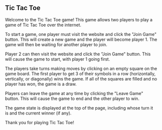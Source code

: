 ## Tic Tac Toe
Welcome to the Tic Tac Toe game! This game allows two players to play a game of Tic Tac Toe over the internet.

To start a game, one player must visit the website and click the "Join Game" button. This will create a new game and the
player will become player 1. The game will then be waiting for another player to join.

Player 2 can then visit the website and click the "Join Game" button. This will cause the game to start, with player 1
going first.

The players take turns making moves by clicking on an empty square on the game board. The first player to get 3 of their
symbols in a row (horizontally, vertically, or diagonally) wins the game. If all of the squares are filled and no player
has won, the game is a draw.

Players can leave the game at any time by clicking the "Leave Game" button. This will cause the game to end and the
other player to win.

The game state is displayed at the top of the page, including whose turn it is and the current winner (if any).

Thank you for playing Tic Tac Toe!
